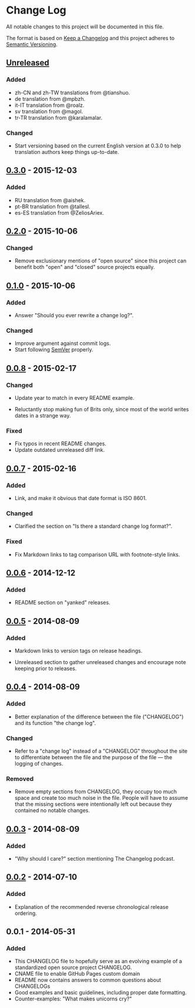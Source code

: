 # Change Log

All notable changes to this project will be documented in this file.

The format is based on [Keep a Changelog](http://keepachangelog.com/) 
and this project adheres to [Semantic Versioning](http://semver.org/).

## [Unreleased](https://github.com/olivierlacan/keep-a-changelog/compare/v0.3.0...HEAD)

### Added

-   zh-CN and zh-TW translations from @tianshuo.
-   de translation from @mpbzh.
-   it-IT translation from @roalz.
-   sv translation from @magol.
-   tr-TR translation from @karalamalar.

### Changed

-   Start versioning based on the current English version at 0.3.0 to help
    translation authors keep things up-to-date.

## [0.3.0](https://github.com/olivierlacan/keep-a-changelog/compare/v0.2.0...v0.3.0) - 2015-12-03

### Added

-   RU translation from @aishek.
-   pt-BR translation from @tallesl.
-   es-ES translation from @ZeliosAriex.

## [0.2.0](https://github.com/olivierlacan/keep-a-changelog/compare/v0.1.0...v0.2.0) - 2015-10-06

### Changed

-   Remove exclusionary mentions of "open source" since this project can benefit
    both "open" and "closed" source projects equally.

## [0.1.0](https://github.com/olivierlacan/keep-a-changelog/compare/v0.0.8...v0.1.0) - 2015-10-06

### Added

-   Answer "Should you ever rewrite a change log?".

### Changed

-   Improve argument against commit logs.
-   Start following [SemVer](http://semver.org) properly.

## [0.0.8](https://github.com/olivierlacan/keep-a-changelog/compare/v0.0.7...v0.0.8) - 2015-02-17

### Changed

-   Update year to match in every README example.

-   Reluctantly stop making fun of Brits only, since most of the world
    writes dates in a strange way.

### Fixed

-   Fix typos in recent README changes.
-   Update outdated unreleased diff link.

## [0.0.7](https://github.com/olivierlacan/keep-a-changelog/compare/v0.0.6...v0.0.7) - 2015-02-16

### Added

-   Link, and make it obvious that date format is ISO 8601.

### Changed

-   Clarified the section on "Is there a standard change log format?".

### Fixed

-   Fix Markdown links to tag comparison URL with footnote-style links.

## [0.0.6](https://github.com/olivierlacan/keep-a-changelog/compare/v0.0.5...v0.0.6) - 2014-12-12

### Added

-   README section on "yanked" releases.

## [0.0.5](https://github.com/olivierlacan/keep-a-changelog/compare/v0.0.4...v0.0.5) - 2014-08-09

### Added

-   Markdown links to version tags on release headings.

-   Unreleased section to gather unreleased changes and encourage note
    keeping prior to releases.

## [0.0.4](https://github.com/olivierlacan/keep-a-changelog/compare/v0.0.3...v0.0.4) - 2014-08-09

### Added

-   Better explanation of the difference between the file ("CHANGELOG")
    and its function "the change log".

### Changed

-   Refer to a "change log" instead of a "CHANGELOG" throughout the site
    to differentiate between the file and the purpose of the file — the
    logging of changes.

### Removed

-   Remove empty sections from CHANGELOG, they occupy too much space and
    create too much noise in the file. People will have to assume that the
    missing sections were intentionally left out because they contained no
    notable changes.

## [0.0.3](https://github.com/olivierlacan/keep-a-changelog/compare/v0.0.2...v0.0.3) - 2014-08-09

### Added

-   "Why should I care?" section mentioning The Changelog podcast.

## [0.0.2](https://github.com/olivierlacan/keep-a-changelog/compare/v0.0.1...v0.0.2) - 2014-07-10

### Added

-   Explanation of the recommended reverse chronological release ordering.

## 0.0.1 - 2014-05-31

### Added

-   This CHANGELOG file to hopefully serve as an evolving example of a standardized open source project CHANGELOG.
-   CNAME file to enable GitHub Pages custom domain
-   README now contains answers to common questions about CHANGELOGs
-   Good examples and basic guidelines, including proper date formatting.
-   Counter-examples: "What makes unicorns cry?"
